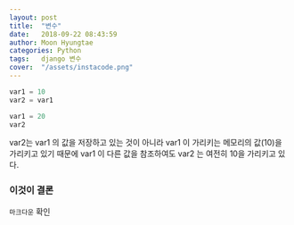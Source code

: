 ```yaml
---
layout: post
title:  "변수"
date:   2018-09-22 08:43:59
author: Moon Hyungtae
categories: Python
tags:	django 변수
cover:  "/assets/instacode.png"
---
```


```python
var1 = 10
var2 = var1

var1 = 20
var2
```

var2는 var1 의 값을 저장하고 있는 것이 아니라 var1 이 가리키는 메모리의 값(10)을 가리키고 있기 때문에 var1 이 다른 값을 참조하여도 var2 는 여전히 10을 가리키고 있다.

### 이것이 결론

`마크다운` 확인
